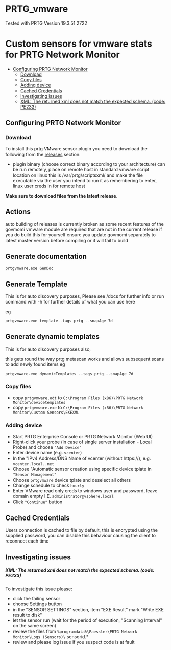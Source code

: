 # PRTG_vmware
Tested with PRTG Version 19.3.51.2722

# Custom sensors for vmware stats for PRTG Network Monitor

* [Configuring PRTG Network Monitor](#configuring-prtg-network-monitor)
  * [Download](#download)
  * [Copy files](#copy-files)
  * [Adding device](#adding-device)
  * [Cached Credentials](#cached-credentials)
  * [Investigating issues](#investigating-issues)
  * [XML: The returned xml does not match the expected schema. (code: PE233)](#xml-the-returned-xml-does-not-match-the-expected-schema-code-pe233)

## Configuring PRTG Network Monitor

### Download
To install this prtg VMware sensor plugin you need to download the following
from the [releases](https://github.com/mutl3y/PRTG_VMware) section:
* plugin binary (choose correct binary according to your architecture) 
can be run remotely, place on remote host in standard vmware script location
on linux this is /var/prtg/scriptsxml/ and make the file executable via the user you intend to run it as 
remembering to enter, linux user creds in for remote host

**Make sure to download files from the latest release.**

## Actions
auto building of releases is currently broken as some recent features of the govmomi vmware module are required that are not in the current release
if you do build this for yourself ensure you update govmomi separately to latest master version before compiling or it will fail to build

## Generate documentation 
```prtgvmware.exe GenDoc```

## Generate Template
This is for auto discovery purposes, Please see /docs for further info or run command with -h for further details of what you can use here

eg
```
prtgvmware.exe template--tags prtg --snapAge 7d
```

## Generate dynamic templates
This is for auto discovery purposes also, 

this gets round the way prtg metascan works and allows subsequent scans to add newly found items
eg
```
prtgvmware.exe dynamicTemplates --tags prtg --snapAge 7d
```

### Copy files
* copy `prtgvmware.odt` to `C:\Program Files (x86)\PRTG Network Monitor\devicetemplates`
* copy `prtgvmware.exe` to `C:\Program Files (x86)\PRTG Network Monitor\Custom Sensors\EXEXML`

### Adding device
* Start PRTG Enterprise Console or PRTG Network Monitor (Web UI)
* Right-click your probe (in case of single server installation - Local Probe) and choose ```"Add Device"```
* Enter device name (e.g. ```vcenter```)
* In the "IPv4 Address/DNS Name of vcenter (without https://),
  e.g. `vcenter.local..net`
* Choose "Automatic sensor creation using specific device tplate in ```"Sensor Management"```
* Choose ``prtgvmware`` device tplate and deselect all others
* Change schedule to check ```hourly``` 
* Enter VMware read only creds to windows user and password, leave domain empty I.E. ```administrator@vsphere.local```
* Click ```"Continue"``` button 

## Cached Credentials
Users connection is cached to file by default, this is encrypted using the supplied password, 
you can disable this behaviour causing the client to reconnect each time

## Investigating issues

##### XML: The returned xml does not match the expected schema. (code: PE233)

To investigate this issue please:
* click the failing sensor
* choose Settings button
* in the "SENSOR SETTINGS" section, item "EXE Result" mark "Write EXE result to disk"
* let the sensor run (wait for the period of execution, "Scanning Interval" on the same screen)
* review the files from `%programdata%\Paessler\PRTG Network Monitor\Logs (Sensors)\` sensorid.*
* review and please log issue if you suspect code is at fault 